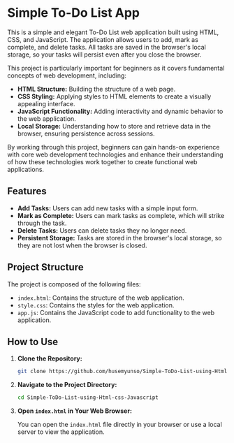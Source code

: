 # Simple To-Do List App

This is a simple and elegant To-Do List web application built using HTML, CSS, and JavaScript. The application allows users to add, mark as complete, and delete tasks. All tasks are saved in the browser's local storage, so your tasks will persist even after you close the browser.

This project is particularly important for beginners as it covers fundamental concepts of web development, including:

- **HTML Structure:** Building the structure of a web page.
- **CSS Styling:** Applying styles to HTML elements to create a visually appealing interface.
- **JavaScript Functionality:** Adding interactivity and dynamic behavior to the web application.
- **Local Storage:** Understanding how to store and retrieve data in the browser, ensuring persistence across sessions.

By working through this project, beginners can gain hands-on experience with core web development technologies and enhance their understanding of how these technologies work together to create functional web applications.

## Features

- **Add Tasks:** Users can add new tasks with a simple input form.
- **Mark as Complete:** Users can mark tasks as complete, which will strike through the task.
- **Delete Tasks:** Users can delete tasks they no longer need.
- **Persistent Storage:** Tasks are stored in the browser's local storage, so they are not lost when the browser is closed.

## Project Structure

The project is composed of the following files:

- `index.html`: Contains the structure of the web application.
- `style.css`: Contains the styles for the web application.
- `app.js`: Contains the JavaScript code to add functionality to the web application.

## How to Use

1. **Clone the Repository:**

    ```bash
    git clone https://github.com/husemyunso/Simple-ToDo-List-using-Html-css-Javascript.git
    ```

2. **Navigate to the Project Directory:**

    ```bash
    cd Simple-ToDo-List-using-Html-css-Javascript
    ```

3. **Open `index.html` in Your Web Browser:**

    You can open the `index.html` file directly in your browser or use a local server to view the application.
